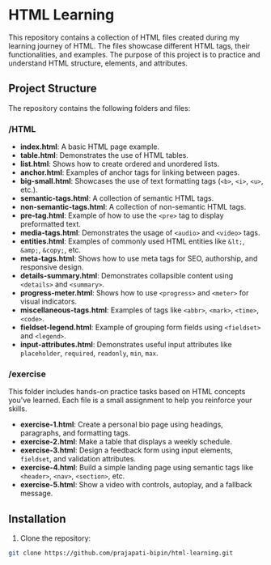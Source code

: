 # HTML Learning

This repository contains a collection of HTML files created during my learning journey of HTML. The files showcase different HTML tags, their functionalities, and examples. The purpose of this project is to practice and understand HTML structure, elements, and attributes.

## Project Structure

The repository contains the following folders and files:

### /HTML

- **index.html**: A basic HTML page example.
- **table.html**: Demonstrates the use of HTML tables.
- **list.html**: Shows how to create ordered and unordered lists.
- **anchor.html**: Examples of anchor tags for linking between pages.
- **big-small.html**: Showcases the use of text formatting tags (`<b>`, `<i>`, `<u>`, etc.).
- **semantic-tags.html**: A collection of semantic HTML tags.
- **non-semantic-tags.html**: A collection of non-semantic HTML tags.
- **pre-tag.html**: Example of how to use the `<pre>` tag to display preformatted text.
- **media-tags.html**: Demonstrates the usage of `<audio>` and `<video>` tags.
- **entities.html**: Examples of commonly used HTML entities like `&lt;`, `&amp;`, `&copy;`, etc.
- **meta-tags.html**: Shows how to use meta tags for SEO, authorship, and responsive design.
- **details-summary.html**: Demonstrates collapsible content using `<details>` and `<summary>`.
- **progress-meter.html**: Shows how to use `<progress>` and `<meter>` for visual indicators.
- **miscellaneous-tags.html**: Examples of tags like `<abbr>`, `<mark>`, `<time>`, `<code>`.
- **fieldset-legend.html**: Example of grouping form fields using `<fieldset>` and `<legend>`.
- **input-attributes.html**: Demonstrates useful input attributes like `placeholder`, `required`, `readonly`, `min`, `max`.

### /exercise

This folder includes hands-on practice tasks based on HTML concepts you've learned. Each file is a small assignment to help you reinforce your skills.

- **exercise-1.html**: Create a personal bio page using headings, paragraphs, and formatting tags.
- **exercise-2.html**: Make a table that displays a weekly schedule.
- **exercise-3.html**: Design a feedback form using input elements, `fieldset`, and validation attributes.
- **exercise-4.html**: Build a simple landing page using semantic tags like `<header>`, `<nav>`, `<section>`, etc.
- **exercise-5.html**: Show a video with controls, autoplay, and a fallback message.

## Installation

1. Clone the repository:

```bash
git clone https://github.com/prajapati-bipin/html-learning.git
